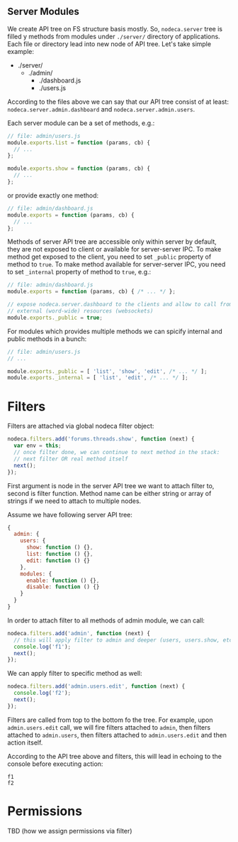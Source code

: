 Server Modules
--------------

We create API tree on FS structure basis mostly. So, `nodeca.server` tree is
filled y methods from modules under `./server/` directory of applications.
Each file or directory lead into new node of API tree. Let's take simple
example:

-   ./server/
    -   ./admin/
        -   ./dashboard.js
        -   ./users.js

According to the files above we can say that our API tree consist of at least:
`nodeca.server.admin.dashboard` and `nodeca.server.admin.users`.

Each server module can be a set of methods, e.g.:

``` javascript
// file: admin/users.js
module.exports.list = function (params, cb) {
  // ...
};

module.exports.show = function (params, cb) {
  // ...
};
```

or provide exactly one method:

``` javascript
// file: admin/dashboard.js
module.exports = function (params, cb) {
  // ...
};
```

Methods of server API tree are accessible only within server by default, they
are not exposed to client or available for server-server IPC. To make method
get exposed to the client, you need to set `_public` property of method to
`true`. To make method available for server-server IPC, you need to set
`_internal` property of method to `true`, e.g.:

``` javascript
// file: admin/dashboard.js
module.exports = function (params, cb) { /* ... */ };

// expose nodeca.server.dashboard to the clients and allow to call from
// external (word-wide) resources (websockets)
module.exports._public = true;
```

For modules which provides multiple methods we can spicify internal and public
methods in a bunch:

``` javascript
// file: admin/users.js
// ...

module.exports._public = [ 'list', 'show', 'edit', /* ... */ ];
module.exports._internal = [ 'list', 'edit', /* ... */ ];
```


Filters
=======

Filters are attached via global nodeca filter object:

``` javascript
nodeca.filters.add('forums.threads.show', function (next) {
  var env = this;
  // once filter done, we can continue to next method in the stack:
  // next filter OR real method itself
  next();
});
```

First argument is node in the server API tree we want to attach filter to,
second is filter function. Method name can be either string or array of strings
if we need to attach to multiple nodes.

Assume we have following server API tree:

``` javascript
{
  admin: {
    users: {
      show: function () {},
      list: function () {},
      edit: function () {}
    },
    modules: {
      enable: function () {},
      disable: function () {}
    }
  }
}
```

In order to attach filter to all methods of admin module, we can call:

``` javascript
nodeca.filters.add('admin', function (next) {
  // this will apply filter to admin and deeper (users, users.show, etc)
  console.log('f1');
  next();
});
```

We can apply filter to specific method as well:

``` javascript
nodeca.filters.add('admin.users.edit', function (next) {
  console.log('f2');
  next();
});
```

Filters are called from top to the bottom fo the tree. For example, upon
`admin.users.edit` call, we will fire filters attached to `admin`, then filters
attached to `admin.users`, then filters attached to `admin.users.edit` and then
action itself.

According to the API tree above and filters, this will lead in echoing to the
console before executing action:

```
f1
f2
```


Permissions
===========

TBD (how we assign permissions via filter)
